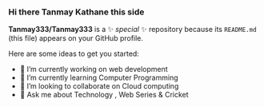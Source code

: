 ### Hi there Tanmay Kathane this side


**Tanmay333/Tanmay333** is a ✨ _special_ ✨ repository because its `README.md` (this file) appears on your GitHub profile.

Here are some ideas to get you started:

- 🔭 I’m currently working on web development
- 🌱 I’m currently learning Computer Programming 
- 👯 I’m looking to collaborate on Cloud computing
- 💬 Ask me about Technology , Web Series & Cricket

